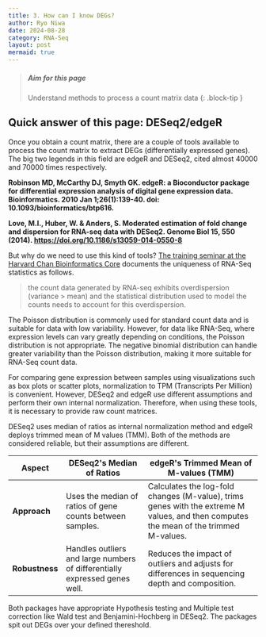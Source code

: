 ```yaml
---
title: 3. How can I know DEGs?
author: Ryo Niwa
date: 2024-08-28
category: RNA-Seq
layout: post
mermaid: true
---
```


> ##### Aim for this page
> Understand methods to process a count matrix data
{: .block-tip }

## Quick answer of this page: DESeq2/edgeR

Once you obtain a count matrix, there are a couple of tools available to process the count matrix to extract DEGs (differentially expressed genes). The big two legends in this field are edgeR and DESeq2, cited almost 40000 and 70000 times respectively.

**Robinson MD, McCarthy DJ, Smyth GK. edgeR: a Bioconductor package for differential expression analysis of digital gene expression data. Bioinformatics. 2010 Jan 1;26(1):139-40. doi: 10.1093/bioinformatics/btp616.**

**Love, M.I., Huber, W. & Anders, S. Moderated estimation of fold change and dispersion for RNA-seq data with DESeq2. Genome Biol 15, 550 (2014). https://doi.org/10.1186/s13059-014-0550-8**

But why do we need to use this kind of tools? [The training seminar at the Harvard Chan Bioinformatics Core](https://hbctraining.github.io/DGE_workshop_salmon/lessons/05_DGE_DESeq2_analysis2.html) documents the uniqueness of RNA-Seq statistics as follows. 

> the count data generated by RNA-seq exhibits overdispersion (variance > mean) and the statistical distribution used to model the counts needs to account for this overdispersion.

The Poisson distribution is commonly used for standard count data and is suitable for data with low variability. However, for data like RNA-Seq, where expression levels can vary greatly depending on conditions, the Poisson distribution is not appropriate. The negative binomial distribution can handle greater variability than the Poisson distribution, making it more suitable for RNA-Seq count data.

For comparing gene expression between samples using visualizations such as box plots or scatter plots, normalization to TPM (Transcripts Per Million) is convenient. However, DESeq2 and edgeR use different assumptions and perform their own internal normalization. Therefore, when using these tools, it is necessary to provide raw count matrices.

DESeq2 uses median of ratios as internal normalization method and edgeR deploys trimmed mean of M values (TMM). Both of the methods are considered reliable, but their assumptions are different. 

| Aspect | DESeq2's Median of Ratios | edgeR's Trimmed Mean of M-values (TMM) |
|--------|---------------------------|----------------------------------------|
| **Approach** | Uses the median of ratios of gene counts between samples. | Calculates the log-fold changes (M-value), trims genes with the extreme M values, and then computes the mean of the trimmed M-values. |
| **Robustness** | Handles outliers and large numbers of differentially expressed genes well. | Reduces the impact of outliers and adjusts for differences in sequencing depth and composition. |

Both packages have appropriate Hypothesis testing and Multiple test correction like Wald test and Benjamini-Hochberg in DESeq2. The packages spit out DEGs over your defined thereshold. 
